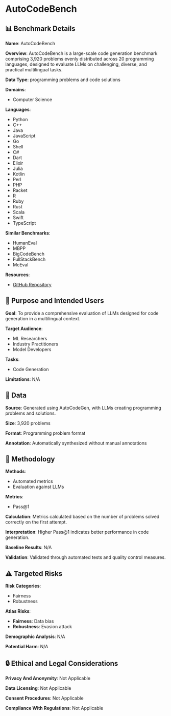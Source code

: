 # AutoCodeBench

## 📊 Benchmark Details

**Name**: AutoCodeBench

**Overview**: AutoCodeBench is a large-scale code generation benchmark comprising 3,920 problems evenly distributed across 20 programming languages, designed to evaluate LLMs on challenging, diverse, and practical multilingual tasks.

**Data Type**: programming problems and code solutions

**Domains**:
- Computer Science

**Languages**:
- Python
- C++
- Java
- JavaScript
- Go
- Shell
- C#
- Dart
- Elixir
- Julia
- Kotlin
- Perl
- PHP
- Racket
- R
- Ruby
- Rust
- Scala
- Swift
- TypeScript

**Similar Benchmarks**:
- HumanEval
- MBPP
- BigCodeBench
- FullStackBench
- McEval

**Resources**:
- [GitHub Repository](https://github.com/username/repository)

## 🎯 Purpose and Intended Users

**Goal**: To provide a comprehensive evaluation of LLMs designed for code generation in a multilingual context.

**Target Audience**:
- ML Researchers
- Industry Practitioners
- Model Developers

**Tasks**:
- Code Generation

**Limitations**: N/A

## 💾 Data

**Source**: Generated using AutoCodeGen, with LLMs creating programming problems and solutions.

**Size**: 3,920 problems

**Format**: Programming problem format

**Annotation**: Automatically synthesized without manual annotations

## 🔬 Methodology

**Methods**:
- Automated metrics
- Evaluation against LLMs

**Metrics**:
- Pass@1

**Calculation**: Metrics calculated based on the number of problems solved correctly on the first attempt.

**Interpretation**: Higher Pass@1 indicates better performance in code generation.

**Baseline Results**: N/A

**Validation**: Validated through automated tests and quality control measures.

## ⚠️ Targeted Risks

**Risk Categories**:
- Fairness
- Robustness

**Atlas Risks**:
- **Fairness**: Data bias
- **Robustness**: Evasion attack

**Demographic Analysis**: N/A

**Potential Harm**: N/A

## 🔒 Ethical and Legal Considerations

**Privacy And Anonymity**: Not Applicable

**Data Licensing**: Not Applicable

**Consent Procedures**: Not Applicable

**Compliance With Regulations**: Not Applicable

